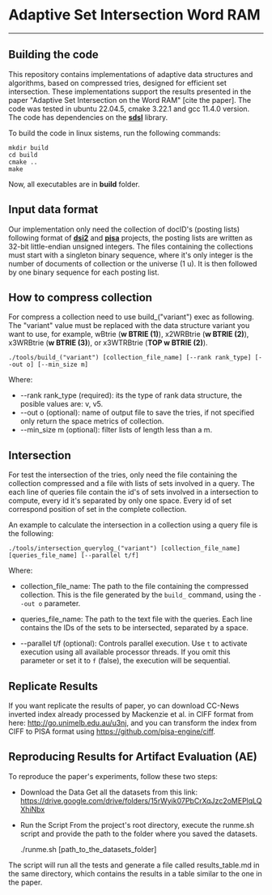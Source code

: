 # Adaptive Set Intersection Word RAM
--------
## Building the code
This repository contains implementations of adaptive data structures and algorithms, based on compressed tries, designed for efficient set intersection. These implementations support the results presented in the paper "Adaptive Set Intersection on the Word RAM" [cite the paper].
The code was tested in ubuntu 22.04.5, cmake 3.22.1 and gcc 11.4.0 version. The code has dependencies on the [**sdsl**](https://github.com/simongog/sdsl-lite) library.

To build the code in linux sistems, run the following commands:

    mkdir build
    cd build
    cmake ..
    make

Now, all executables are in **build** folder.

## Input data format
Our implementation only need the collection of docID's (posting lists) following format of [**dsi2**](https://github.com/ot/ds2i) and [**pisa**](https://github.com/pisa-engine/pisa) projects, the posting lists are written as 32-bit little-endian unsigned integers. The files containing the collections must start with a singleton binary sequence, where it's only integer is the number of documents of collection or the universe (1 u). It is then followed by one binary sequence for each posting list. 

## How to compress collection
For compress a collection need to use build_("variant") exec as following. The "variant" value must be replaced with the data structure variant you want to use, for example, wBtrie (**w BTRIE (1)**), x2WRBtrie (**w BTRIE (2)**), x3WRBtrie (**w BTRIE (3)**), or x3WTRBtrie (**TOP w BTRIE (2)**).

    ./tools/build_("variant") [collection_file_name] [--rank rank_type] [--out o] [--min_size m]
Where:
* --rank rank_type (required): its the type of rank data structure, the posible values are: v, v5.
* --out o (optional): name of output file to save the tries, if not specified only return the space metrics of collection.
* --min_size m (optional): filter lists of length less than a m.

## Intersection
For test the intersection of the tries, only need the file containing the collection compressed and a file with lists of sets involved in a query. The each line of queries file contain the id's of sets involved in a intersection to compute, every id it's separated by only one space. Every id of set correspond position of set in the complete collection.

An example to calculate the intersection in a collection using a query file is the following:

    ./tools/intersection_querylog_("variant") [collection_file_name] [queries_file_name] [--parallel t/f]
    
Where:
* collection_file_name: The path to the file containing the compressed collection. This is the file generated by the `build_` command, using the `--out o` parameter.

* queries_file_name: The path to the text file with the queries. Each line contains the IDs of the sets to be intersected, separated by a space.

* --parallel t/f (optional): Controls parallel execution. Use `t` to activate execution using all available processor threads. If you omit this parameter or set it to `f` (false), the execution will be sequential.
    
## Replicate Results
If you want replicate the results of paper, yo can download CC-News inverted index already processed by Mackenzie et al. in CIFF format from here: <http://go.unimelb.edu.au/u3nj>, and you can transform the index from CIFF to PISA format using <https://github.com/pisa-engine/ciff>.

## Reproducing Results for Artifact Evaluation (AE)
To reproduce the paper's experiments, follow these two steps:

* Download the Data
Get all the datasets from this link: https://drive.google.com/drive/folders/15rWyik07PbCrXqJzc2oMEPlqLQXhiNbx

* Run the Script
From the project's root directory, execute the runme.sh script and provide the path to the folder where you saved the datasets.

    ./runme.sh [path_to_the_datasets_folder]
    
   
The script will run all the tests and generate a file called results_table.md in the same directory, which contains the results in a table similar to the one in the paper.

